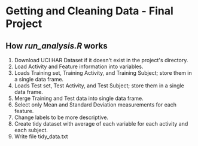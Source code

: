 # Getting and Cleaning Data - Final Project
## How *run_analysis.R* works

1. Download UCI HAR Dataset if it doesn't exist in the project's directory.
2. Load Activity and Feature information into variables.
3. Loads Training set, Training Activity, and Training Subject; store them in a single data frame.
4. Loads Test set, Test Activity, and Test Subject; store them in a single data frame.
5. Merge Training and Test data into single data frame.
6. Select only Mean and Standard Deviation measurements for each feature.
7. Change labels to be more descriptive.
8. Create tidy dataset with average of each variable for each activity and each subject.
9. Write file tidy_data.txt